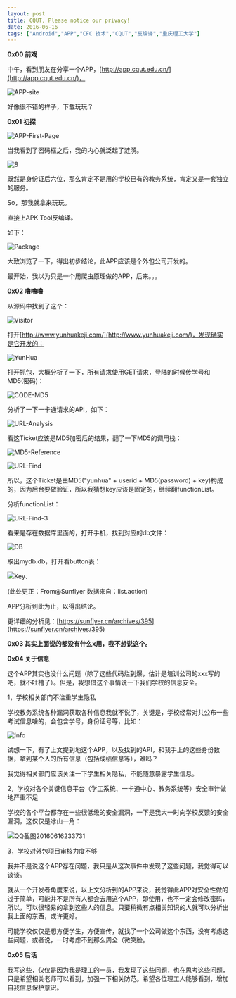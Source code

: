 ```yaml
---
layout: post
title: CQUT, Please notice our privacy!
date: 2016-06-16
tags: ["Android","APP","CFC 技术","CQUT","反编译","重庆理工大学"]
---
```


**0x00 前戏**

中午，看到朋友在分享一个APP，[http://app.cqut.edu.cn/](http://app.cqut.edu.cn/)，

![APP-site](APP-site-300x169.png)

好像很不错的样子，下载玩玩？

**0x01 初探**

![APP-First-Page](APP-First-Page-169x300.png)

当我看到了密码框之后，我的内心就泛起了涟漪。

![8](8-300x268.jpg)

既然是身份证后六位，那么肯定不是用的学校已有的教务系统，肯定又是一套独立的服务。

So，那我就拿来玩玩。

直接上APK Tool反编译。

如下：

![Package](Package-300x112.png)

大致浏览了一下，得出初步结论，此APP应该是个外包公司开发的。

最开始，我以为只是一个用爬虫原理做的APP，后来。。。

**0x02 噜噜噜**

从源码中找到了这个：

![Visitor](Visitor-300x71.png)

打开[http://www.yunhuakeji.com/](http://www.yunhuakeji.com/)，发现确实是它开发的：

![YunHua](YunHua-300x162.png)

打开抓包，大概分析了一下，所有请求使用GET请求，登陆的时候传学号和MD5(密码)：

![CODE-MD5](CODE-MD5-300x71.png)

分析了一下一卡通请求的API，如下：

![URL-Analysis](URL-Analysis-300x85.png)

看这Ticket应该是MD5加密后的结果，翻了一下MD5的调用栈：

![MD5-Reference](MD5-Reference-300x138.png)

![URL-Find](URL-Find-300x133.png)

所以，这个Ticket是由MD5("yunhua" + userid + MD5(password) + key)构成的，因为后台要做验证，所以我猜想key应该是固定的，继续翻functionList。

分析functionList：

![URL-Find-3](URL-Find-3-300x24.png)

看来是存在数据库里面的，打开手机，找到对应的db文件：

![DB](DB-1-169x300.png)

取出mydb.db，打开看button表：

![Key、](Key、-300x61.png)

(此处更正：From@Sunflyer  数据来自：list.action)

APP分析到此为止，以得出结论。

更详细的分析见：[https://sunflyer.cn/archives/395](https://sunflyer.cn/archives/395)

**0x03 其实上面说的都没有什么x用，我不想说这个。**

**0x04 关于信息**

这个APP其实也没什么问题（除了这些代码烂到爆，估计是培训公司的xxx写的吧，就不吐槽了）。但是，我想借这个事情说一下我们学校的信息安全。

1，学校相关部门不注重学生隐私

学校教务系统各种漏洞获取各种信息我就不说了，关键是，学校经常对共公布一些考试信息啥的，会包含学号，身份证号等，比如：

![Info](Info-300x106.png)

试想一下，有了上文提到地这个APP，以及找到的API，和我手上的这些身份数据，拿到某个人的所有信息（包括成绩信息等），难吗？

我觉得相关部门应该关注一下学生相关隐私，不能随意暴露学生信息。

2，学校对各个关键信息平台（学工系统、一卡通中心、教务系统等）安全审计做地严重不足

学校的各个平台都存在一些很低级的安全漏洞，一下是我大一时向学校反馈的安全漏洞，这仅仅是冰山一角：

![QQ截图20160616233731](QQ截图20160616233731-257x300.png)

3，学校对外包项目审核力度不够

我并不是说这个APP存在问题，我只是从这次事件中发现了这些问题，我觉得可以谈谈。

就从一个开发者角度来说，以上文分析到的APP来说，我觉得此APP对安全性做的过于简单，可能并不是所有人都会去用这个APP，即使用，也不一定会修改密码，所以，可以很轻易的拿到这些人的信息。只要稍微有点相关知识的人就可以分析出我上面的东西，或许更好。

可能学校仅仅是想方便学生，方便宣传，就找了一个公司做这个东西，没有考虑这些问题，或者说，一时考虑不到那么周全（微笑脸。

**0x05 后话**

我写这些，仅仅是因为我是理工的一员，我发现了这些问题，也在思考这些问题，只是希望相关老师可以看到，加强一下相关防范。希望各位理工人能够看到，增加自我信息保护意识。